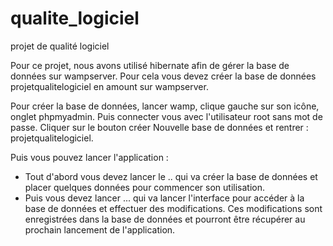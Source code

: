 # qualite_logiciel
 projet de qualité logiciel

Pour ce projet, nous avons utilisé hibernate afin de gérer la base de données sur wampserver.
Pour cela vous devez créer la base de données projetqualitelogiciel en amount sur wampserver. 

Pour créer la base de données, lancer wamp, clique gauche sur son icône, onglet phpmyadmin.
Puis connecter vous avec l'utilisateur root sans mot de passe.
Cliquer sur le bouton créer Nouvelle base de données et rentrer : projetqualitelogiciel.

Puis vous pouvez lancer l'application :
 - Tout d'abord vous devez lancer le .. qui va créer la base de données et placer quelques données pour commencer son utilisation.
 - Puis vous devez lancer ... qui va lancer l'interface pour accéder à la base de données et effectuer des modifications. Ces modifications
sont enregistrées dans la base de données et pourront être récupérer au prochain lancement de l'application.